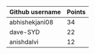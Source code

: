 | Github username | Points |
|-----------------|--------|
| abhishekjani08 | 34 |
|        dave-SYD         |    22    |
| anishdalvi | 12 |

